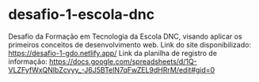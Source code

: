 # desafio-1-escola-dnc
Desafio da Formação em Tecnologia da Escola DNC, visando aplicar os primeiros conceitos de desenvolvimento web.
Link do site disponibilizado: https://desafio-1-gdo.netlify.app/
Link da planilha de registro de informação: https://docs.google.com/spreadsheets/d/1Q-VLZFyfWxQNlbZcvyy_-J6J5BTelN7qFwZEL9dHRrM/edit#gid=0
